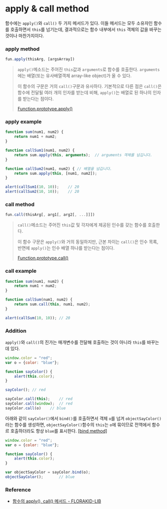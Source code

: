 # apply & call method

함수에는 ``apply()``와 ``call()`` 두 가지 메서드가 있다. 이들 메서드는 모두 소유자인 함수를 호출하면서 ``this``를 넘기는데, 결과적으로는 함수 내부에서 ``this`` 객체의 값을 바꾸는 것이나 마찬가지이다.

### apply method

```javascript
fun.apply(thisArg, [argsArray])
```

>``apply()``메소드는 주어진 ``this``값과 ``arguments``로 함수를 호출한다.
``arguments``에는 배열(또는 유사배열객체 array-like object)가 올 수 있다.
>
> 이 함수의 구문은 거의 ``call()``구문과 유사하다. 기본적으로 다른 점은 ``call()``은 함수에 전달될 여러 개의 인자를 받는데 비해, ``apply()``는 배열로 된 하나의 인자를 받는다는 점이다.
>
>[Function.prototype.apply()](https://developer.mozilla.org/ko/docs/Web/JavaScript/Reference/Global_Objects/Function/apply)

### apply example

```javascript
function sum(num1, num2) {
	return num1 + num2;
}

function callSum1(num1, num2) {
	return sum.apply(this, arguments);	// arguments 객체를 넘깁니다.
}

function callSum2(num1, num2) {	// 배열을 넘깁니다. 
	return sum.apply(this, [num1, num2]);
}

alert(callSum1(10, 10));	// 20
alert(callSum2(10, 10));	// 20
```

### call method

```javascript
fun.call(thisArg[, arg1[, arg2[, ...]]])
```

>``call()``메소드는 주어진 ``this``값 및 각자에게 제공된 인수를 갖는 함수를 호출한다.
>
>이 함수 구문은 ``apply()``와 거의 동일하지만, 근본 차이는 ``call()``은 인수 목록, 반면에 ``apply()``는 인수 배열 하나를 받는다는 점이다.
>
>[Function.prototype.call()](https://developer.mozilla.org/ko/docs/Web/JavaScript/Reference/Global_Objects/Function/call)

### call example

```javascript
function sum(num1, num2) {
	return num1 + num2;
}

function callSum(num1, num2) {
	return sum.call(this, num1, num2);
}

alert(callSum(10, 10));	// 20					
```

### Addition

``apply()``와 ``call()``의 진가는 매개변수를 전달해 호출하는 것이 아니라 ``this``를 바꾸는데 있다.

```javascript
window.color = "red";
var o = {color: "blue"};

function sayColor() {
	alert(this.color);
}

sayColor();	// red

sayColor.call(this);	// red
sayColor.call(window);	// red
sayColor.call(o)	// blue				
```

아래와 같이 ``sayColor()``에서 ``bind()``를 호출하면서 객체 ``o``를 넘겨 ``objectSayColor()``라는 함수를 생성하면, ``objectSayColor()``함수의 ``this``는 ``o``에 묶이므로 전역에서 함수르 호출하더라도 항상 ``blue``를 표시한다. [[bind method]](./bind-method)

```javascript
window.color = "red";
var o = {color: "blue"};

function sayColor() {
	alert(this.color);
}

var objectSayColor = sayColor.bind(o);
objectSayColor();		// blue	
```

### Reference

* [함수의 apply(), call() 메서드 - FLORAKID-LIB](http://www.florakid.com/florakid_lib/sub/javascript/apply_call_method.html)
